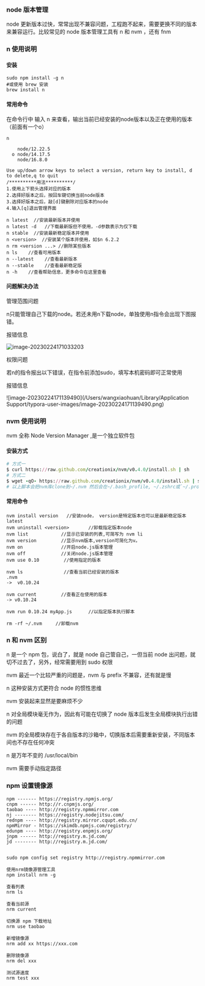 ### node 版本管理

node 更新版本过快，常常出现不兼容问题，工程跑不起来，需要更换不同的版本来兼容运行。比较常见的 node 版本管理工具有 n 和 nvm ，还有 fnm

### n 使用说明

#### 安装

```
sudo npm install -g n
#或使用 brew 安装
brew install n
```

#### 常用命令

在命令行中 输入 n 来查看，输出当前已经安装的node版本以及正在使用的版本（前面有一个o）

```
n

    node/12.22.5
  ο node/14.17.5
    node/16.8.0

Use up/down arrow keys to select a version, return key to install, d to delete,q to quit
/**********用法**********/
1.使用上下箭头选择对应的版本
2.选择好版本之后，按回车键切换当前node版本
3.选择好版本之后，敲[d]键删除对应版本的node
4.输入[q]退出管理界面

n latest  //安装最新版本并使用  
n latest -d   //下载最新版但不使用，-d参数表示为仅下载  
n stable  //安装最新稳定版本并使用  
n <version>  //安装某个版本并使用，如$n 6.2.2  
n rm <version ...> //删除某些版本  
n ls    //查看可用版本  
n --latest    //查看最新版本  
n --stable    //查看最新稳定版  
n -h    //查看帮助信息，更多命令在这里查看  
```

#### 问题解决办法

管理范围问题

n只能管理自己下载的node。若还未用n下载node，单独使用n指令会出现下图报错。

报错信息

![image-20230224171033203](http://image.wangxiaohuan.com/blog/image/202302241710850.png)

权限问题

若n的指令报出以下错误，在指令前添加sudo，填写本机密码即可正常使用

报错信息

![image-20230224171139490](/Users/wangxiaohuan/Library/Application Support/typora-user-images/image-20230224171139490.png)



### nvm 使用说明

nvm 全称 Node Version Manager ,是一个独立软件包

#### 安装方式

```ruby
# 方式一
$ curl https://raw.github.com/creationix/nvm/v0.4.0/install.sh | sh
# 方式二
$ wget -qO- https://raw.github.com/creationix/nvm/v0.4.0/install.sh | sh
# 以上脚本会把nvm库clone到~/.nvm 然后会在~/.bash_profile, ~/.zshrc或`~/.profile末尾添加source，安装完成之后，你可以用以下命令来安装node
```

#### 常用命令

```cobol
nvm install version   //安装node， version是特定版本也可以是最新稳定版本latest
nvm uninstall <version>       //卸载指定版本node
nvm list            //显示已安装的列表,可简写为 nvm li
nvm version         //显示nvm版本,version可简化为v。
nvm on              //开启node.js版本管理
nvm off             //关闭node.js版本管理
nvm use 0.10         //使用指定的版本   
      
nvm ls               //查看当前已经安装的版本  
.nvm  
->  v0.10.24  
      
nvm current         //查看正在使用的版本  
-> v0.10.24  
      
nvm run 0.10.24 myApp.js      //以指定版本执行脚本  

rm -rf ~/.nvm     //卸载nvm
```



### n 和 nvm 区别

n 是一个 npm 包，说白了，就是 node 自己管自己，一但当前 node 出问题，就切不过去了，另外，经常需要用到 sudo 权限


nvm 最近一个比较严重的问题是，nvm 与 prefix 不兼容，还有就是慢

n 这种安装方式更符合 node 的惯性思维

nvm 安装起来显然是要麻烦不少

n 对全局模块毫无作为，因此有可能在切换了 node 版本后发生全局模块执行出错的问题

nvm 的全局模块存在于各自版本的沙箱中，切换版本后需要重新安装，不同版本间也不存在任何冲突

n 是万年不变的 /usr/local/bin

nvm 需要手动指定路径



### npm 设置镜像源

```text
npm ------- https://registry.npmjs.org/
cnpm ------ http://r.cnpmjs.org/
taobao ---- http://registry.npmmirror.com
nj -------- https://registry.nodejitsu.com/
rednpm ---- http://registry.mirror.cqupt.edu.cn/
npmMirror - https://skimdb.npmjs.com/registry/
edunpm ---- http://registry.enpmjs.org/
jnpm ------ http://registry.m.jd.com/
jd -------- http://registry.m.jd.com/


sudo npm config set registry http://registry.npmmirror.com

使用nrm镜像源管理工具
npm install nrm -g

查看列表
nrm ls

查看当前源
nrm current

切换源 npm 下载地址
nrm use taobao

新增镜像源
nrm add xx https://xxx.com

删除镜像源
nrm del xxx

测试源速度
nrm test xxx
```